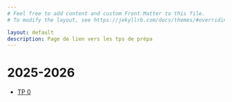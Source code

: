 ```yaml
---
# Feel free to add content and custom Front Matter to this file.
# To modify the layout, see https://jekyllrb.com/docs/themes/#overriding-theme-defaults

layout: default
description: Page de lien vers les tps de prépa
---
```



# 2025-2026



- [TP 0](https://notebook.basthon.fr/?extensions=romd&from=https://raw.githubusercontent.com/tpprepa/tpprepa.github.io/1c0b4c53b551d16659b545d8ad66916676c4d231/TPs/tp1.ipynb)
